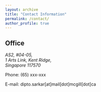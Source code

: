 ```yaml
---
layout: archive
title: "Contact Information"
permalink: /contact/
author_profile: true
---
```


## Office
<address>
AS2, #04-05, <br/> 
1 Arts Link, Kent Ridge,  <br/>
Singapore 117570
</address>

Phone: (65) xxx-xxx

E-mail: dipto.sarkar[at]mail[dot]mcgill[dot]ca
